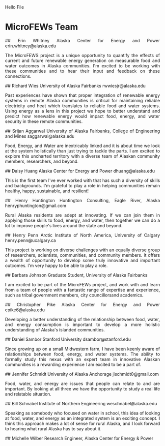 Hello File


# MicroFEWs Team
<div style="text-align: justify"> <! --- aligns the text in blockshrift --->
## Erin Whitney
Alaska Center for Energy and Power
erin.whitney@alaska.edu
  
The MicroFEWS project is a unique opportunity to quantify the effects of current and future renewable energy generation on measurable food and water outcomes in Alaska communities.  I'm excited to be working with these communities and to hear their input and feedback on these connections.
</div>

<div style="text-align: justify"> <! --- aligns the text in blockshrift --->
## Richard Wies
University of Alaska Fairbanks
rwwiesjr@alaska.edu
  
Past experiences have shown that proper integration of renewable energy systems in remote Alaska communities is critical for maintaining reliable electricity and heat which translates to reliable food and water systems. Using energy as a lens in this project we hope to better understand and predict how renewable energy would impact food, energy, and water security in these remote communities.
</div>

<div style="text-align: justify"> <! --- aligns the text in blockshrift --->
## Srijan Aggarwal
University of Alaska Fairbanks, College of Engineering and Mines
saggarwal@alaska.edu
  
Food, Energy, and Water are inextricably linked and it is about time we look at the system holistically than just trying to tackle the parts. I am excited to explore this uncharted territory with a diverse team of Alaskan community members, researchers, and beyond.
</div>


<div style="text-align: justify"> <! --- aligns the text in blockshrift --->
## Daisy Huang
Alaska Center for Energy and Power
dhuang@alaska.edu
  
This is the first team I've ever worked with that has such a diversity of skills and backgrounds. I'm grateful to play a role in helping communities remain healthy, happy, sustainable, and resilient!
</div>


<div style="text-align: justify"> <! --- aligns the text in blockshrift --->
## Henry Huntington
Huntington Consulting, Eagle River, Alaska
henryphuntington@gmail.com
  
Rural Alaska residents are adept at innovating. If we can join them in applying those skills to food, energy, and water, then together we can do a lot to improve people's lives around the state and beyond.
</div>


<div style="text-align: justify"> <! --- aligns the text in blockshrift --->
## Henry Penn
Arctic Institute of North America, University of Calgary
henry.penn@ucalgary.ca
  
This project is working on diverse challenges with an equally diverse group of researchers, scientists, communities, and community members. It offers a wealth of opportunity to develop some truly innovative and important outcomes. I'm very happy to be able to play a role.
</div>


<div style="text-align: justify"> <! --- aligns the text in blockshrift --->
## Barbara Johnson
Graduate Student, University of Alaska Fairbanks
  
I am excited to be part of the MicroFEWs project, and work with and learn from a team of people with a fantastic range of expertise and experience, such as tribal government members, city councillorsand academics.
</div>


<div style="text-align: justify"> <! --- aligns the text in blockshrift --->
## Christopher Pike
Alaska Center for Energy and Power
cpike6@alaska.edu
  
Developing a better understanding of the relationship between food, water, and energy consumption is important to develop a more holistic understanding of Alaska's islanded communities.
</div>


<div style="text-align: justify"> <! --- aligns the text in blockshrift --->
## Daniel Sambor
Stanford University
dsambor@stanford.edu
  
Since growing up on a small Midwestern farm, I have been keenly aware of relationships between food, energy, and water systems. The ability to formally study this nexus with an expert team in innovative Alaskan communities is a rewarding experience I am excited to be a part of.
</div>


<div style="text-align: justify"> <! --- aligns the text in blockshrift --->
## Jennifer Schmidt
University of Alaska Anchorage
jischmidt0@gmail.com
  
Food, water, and energy are issues that people can relate to and are important. By looking at all three we have the opportunity to study a real life and relatable situation.
</div>


<div style="text-align: justify"> <! --- aligns the text in blockshrift --->
## Bill Schnabel
Institute of Northern Engineering
weschnabel@alaska.edu
  
Speaking as somebody who focused on water in school, this idea of looking at food, water, and energy as an integrated system is an exciting concept. I think this approach makes a lot of sense for rural Alaska, and I look forward to hearing what rural Alaska has to say about it.
</div>


<div style="text-align: justify"> <! --- aligns the text in blockshrift --->
## Michelle Wilber
Research Engineer, Alaska Center for Energy & Power

</div>













